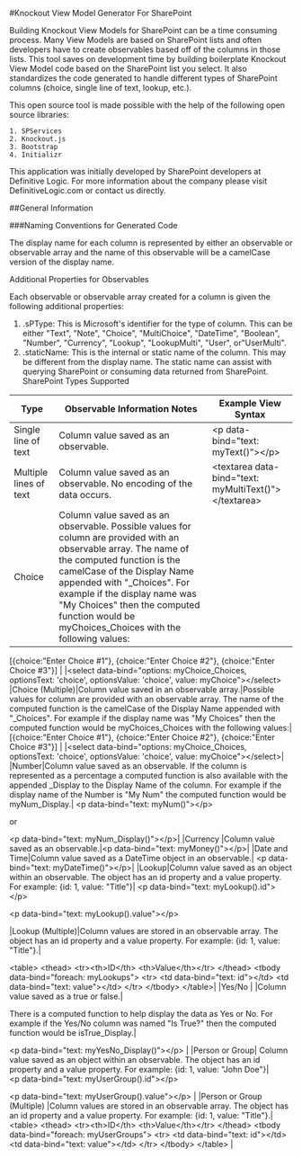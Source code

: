 #Knockout View Model Generator For SharePoint

Building Knockout View Models for SharePoint can be a time consuming process.  Many View Models are based on SharePoint lists and often developers have to create observables based off of the columns in those lists. This tool saves on development time by building boilerplate Knockout View Model code based on the SharePoint list you select.  It also standardizes the code generated to handle different types of SharePoint columns (choice, single line of text, lookup, etc.).

This open source tool is made possible with the help of the following open source libraries:

	1. SPServices
	2. Knockout.js
	3. Bootstrap
	4. Initializr

This application was initially developed by SharePoint developers at Definitive Logic.  For more information about the company please visit DefinitiveLogic.com or contact us directly.

##General Information

###Naming Conventions for Generated Code

The display name for each column is represented by either an observable or observable array and the name of this observable will be a camelCase version of the display name.

Additional Properties for Observables

Each observable or observable array created for a column is given the following additional properties:

1. .sPType: This is Microsoft's identifier for the type of column.  This can be either "Text", "Note", "Choice", "MultiChoice", "DateTime", "Boolean", "Number", "Currency", "Lookup", "LookupMulti", "User", or"UserMulti".
2. .staticName:  This is the internal or static name of the column.  This may be different from the display name.  The static name can assist with querying SharePoint or consuming data returned from SharePoint.
SharePoint Types Supported

|Type  | 				Observable Information Notes | Example View Syntax|
|------------- | ------------- | -------------|
|Single line of text	|Column value saved as an observable.	|&lt;p data-bind="text: myText()"&gt;&lt;/p&gt;|
|Multiple lines of text	|Column value saved as an observable. No encoding of the data occurs.|	&lt;textarea data-bind="text: myMultiText()"&gt;&lt;/textarea&gt;|
|Choice	|Column value saved as an observable. Possible values for column are provided with an observable array.  The name of the computed function is the camelCase of the Display Name appended with "_Choices".  For example if the display name was "My Choices" then the computed function would be myChoices_Choices with the following values:|

\[{choice:"Enter Choice #1"},
{choice:"Enter Choice #2"},
{choice:"Enter Choice #3"}\]
|
|&lt;select data-bind="options: myChoice_Choices, optionsText: 'choice', optionsValue: 'choice', value: myChoice"&gt;&lt;/select&gt;
|Choice (Multiple)|Column value saved in an observable array.|Possible values for column are provided with an observable array.  The name of the computed function is the camelCase of the Display Name appended with "_Choices".  For example if the display name was "My Choices" then the computed function would be myChoices_Choices with the following values:|\[{choice:"Enter Choice #1"},
{choice:"Enter Choice #2"},
{choice:"Enter Choice #3"}\]
|
|&lt;select data-bind="options: myChoice_Choices, optionsText: 'choice', optionsValue: 'choice', value: myChoice"&gt;&lt;/select&gt;|
|Number|Column value saved as an observable. If the column is represented as a percentage a computed function is also available with the appended _Display to the Display Name of the column.
For example if the display name of the Number is "My Num" the computed function would be myNum_Display.|
&lt;p data-bind="text: myNum()"&gt;&lt;/p&gt;

or

&lt;p data-bind="text: myNum_Display()"&gt;&lt;/p&gt;|
|Currency	|Column value saved as an observable.|&lt;p data-bind="text: myMoney()"&gt;&lt;/p&gt;|
|Date and Time|Column value saved as a DateTime object in an observable.| &lt;p data-bind="text: myDateTime()"&gt;&lt;/p&gt;|
|Lookup|Column value saved as an object within an observable.  The object has an id property and a value property.  For example: {id: 1, value: "Title"}|
&lt;p data-bind="text: myLookup().id"&gt;&lt;/p&gt;

&lt;p data-bind="text: myLookup().value"&gt;&lt;/p&gt;

|Lookup (Multiple)|Column values are stored in an observable array. The object has an id property and a value property.  For example: {id: 1, value: "Title"}.|

 	 
&lt;table&gt;
    &lt;thead&gt;
        &lt;tr&gt;&lt;th&gt;ID&lt;/th&gt;
&lt;th&gt;Value&lt;/th&gt;&lt;/tr&gt;
    &lt;/thead&gt;
    &lt;tbody data-bind="foreach: myLookups"&gt;
        &lt;tr&gt;
            &lt;td data-bind="text: id"&gt;&lt;/td&gt;
            &lt;td data-bind="text: value"&gt;&lt;/td&gt;
        &lt;/tr&gt;
    &lt;/tbody&gt;
&lt;/table&gt;|
|Yes/No	|
|Column value saved as a true or false.|

There is a computed function to help display the data as Yes or No.  For example if the Yes/No column was named "Is True?" then the computed function would be isTrue_Display.|

 	 
&lt;p data-bind="text: myYesNo_Display()"&gt;&lt;/p&gt;
|
|Person or Group|	 Column value saved as an object within an observable.  The object has an id property and a value property.  For example: {id: 1, value: "John Doe"}|	 	 
&lt;p data-bind="text: myUserGroup().id"&gt;&lt;/p&gt;

&lt;p data-bind="text: myUserGroup().value"&gt;&lt;/p&gt;
|
|Person or Group (Multiple)	|Column values are stored in an observable array. The object has an id property and a value property.  For example: {id: 1, value: "Title"}.|	 	 
&lt;table&gt;
    &lt;thead&gt;
        &lt;tr&gt;&lt;th&gt;ID&lt;/th&gt;
&lt;th&gt;Value&lt;/th&gt;&lt;/tr&gt;
    &lt;/thead&gt;
    &lt;tbody data-bind="foreach: myUserGroups"&gt;
        &lt;tr&gt;
            &lt;td data-bind="text: id"&gt;&lt;/td&gt;
            &lt;td data-bind="text: value"&gt;&lt;/td&gt;
        &lt;/tr&gt;
    &lt;/tbody&gt;
&lt;/table&gt;
|
